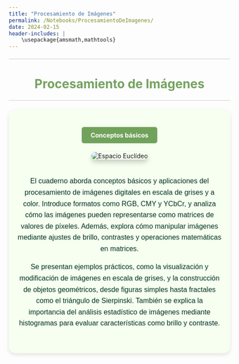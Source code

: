 ```yaml
---
title: "Procesamiento de Imágenes"
permalink: /Notebooks/ProcesamientoDeImagenes/
date: 2024-02-15
header-includes: |
    \usepackage{amsmath,mathtools}
---
```


<script
  src="https://cdn.mathjax.org/mathjax/latest/MathJax.js?config=TeX-AMS-MML_HTMLorMML"
  type="text/javascript">
</script>

<html>
<head>
    <style>
        /* Estilos para centrar y cambiar el color del texto */
        h1 {
            text-align: center; /* Centra el texto horizontalmente */
            color: rgba(72, 133, 45, 0.76); /* Cambia el color del texto a verde */
        }
    </style>
</head>
<body>

<style>

    .container {
      max-width: 800px;
      margin: 20px auto;
      overflow: hidden;
    }

    .person {
      display: flex;
      margin-bottom: 20px;
      justify-content: space-between;
      align-items: center;
      flex-wrap: wrap;
    }

    .person img {
      max-width: 200px;
      max-height: 200px;
      border-radius: 50%;
      margin-right: 20px;
      margin-left: 20px;
    }

    .person .info {
      flex: 1;
      text-align: left;
    }

    .person:nth-child(even) {
      flex-direction: row-reverse;
    }

    h2 {
      text-align: center;
      color: #333;
    }

    hr {
            border: none; /* Elimina el borde */
            height: 1px; /* Altura de la línea */
            background-color: #CCCCCC; /* Color de la línea */
            margin: 20px 0; /* Margen superior e inferior */
        }
  </style>

<hr>

<h1>Procesamiento de Imágenes</h1>

<hr>

</body>
</html>

<div class="container" style="background-color:rgb(246, 255, 240); padding: 20px; border-radius: 15px; box-shadow: 0 4px 8px rgba(0, 0, 0, 0.1);">
  <div class="person">
    <div class="info" style="text-align: center; max-width: 900px; margin: 0 auto;">
      <!-- Botón dentro del cuadro -->
      <div class="button-container" style="text-align: center; margin: 20px 0;">
        <a href="https://labmatecc.github.io/Notebooks/ProcesamientoDeImagenes/Conceptosbasicos/" 
           class="button" 
           style="padding: 10px 20px; background-color:rgba(72, 133, 45, 0.76); color: white; border: none; border-radius: 5px; text-decoration: none; font-weight: bold; display: inline-block;">
          Conceptos básicos
        </a>
      </div>
      <!-- Imagen más grande y centrada con sombras -->
      <img src="https://github.com/labmatecc/labmatecc.github.io/blob/main/Im%C3%A1genes/Conceptos_Basicos_PI.png?raw=true" 
           alt="Espacio Euclídeo" 
           style="max-width: 100%; height: auto; border-radius: 10px; box-shadow: 0 6px 12px rgba(0, 0, 0, 0.2); margin-bottom: 20px;">
      <p style="font-family: 'Arial', sans-serif; color: #013220; font-size: 16px; line-height: 1.6; margin-bottom: 15px;">
        El cuaderno aborda conceptos básicos y aplicaciones del procesamiento de imágenes digitales en escala de grises y a color. Introduce formatos como RGB, CMY y YCbCr, y analiza cómo las imágenes pueden representarse como matrices de valores de píxeles. Además, explora cómo manipular imágenes mediante ajustes de brillo, contrastes y operaciones matemáticas en matrices.
      </p>
      <p style="font-family: 'Arial', sans-serif; color: #013220; font-size: 16px; line-height: 1.6; margin-bottom: 15px;">
        Se presentan ejemplos prácticos, como la visualización y modificación de imágenes en escala de grises, y la construcción de objetos geométricos, desde figuras simples hasta fractales como el triángulo de Sierpinski. También se explica la importancia del análisis estadístico de imágenes mediante histogramas para evaluar características como brillo y contraste.
      </p>
    </div>
  </div>
</div>


  <html>
<head>
    <style>
        .button-container {
            text-align: center; /* Centra el contenido horizontalmente */
        }

        .button {
            display: inline-block;
            padding: 10px 20px;
            border-radius: 20px; /* Esto hace que el botón tenga forma de pastilla */
            background-color: rgba(72, 133, 45, 0.76); /* Cambia el color del botón a verde */
            color: white; /* Cambia el color del texto a blanco */
            text-decoration: none; /* Elimina el subrayado predeterminado en los enlaces */
            font-size: 16px; /* Cambia el tamaño del texto */
            font-weight: bold; /* Hace que el texto sea más audaz */
            border: none; /* Elimina el borde del botón */
        }
    </style>
</head>
<body>
<hr>

<div class="container" style="background-color: rgb(246, 255, 240); padding: 20px; border-radius: 15px; box-shadow: 0 4px 8px rgba(0, 0, 0, 0.1);">
    <div class="person">
      <div class="info" style="text-align: center; max-width: 900px; margin: 0 auto;">
      <div class="button-container" style="text-align: center; margin: 20px 0;">
        <a href="https://labmatecc.github.io/Notebooks/ProcesamientoDeImagenes/Metricas/" 
          class="button" 
          style="padding: 10px 20px; color: white; border: none; border-radius: 5px; text-decoration: none; font-weight: bold;">
          Métricas en imágenes
        </a>
      </div>
      <!-- Imagen más grande y centrada con sombras -->
            <img src="https://github.com/labmatecc/labmatecc.github.io/blob/main/Im%C3%A1genes/Metricas_PI.png?raw=true" 
                 alt="Métricas" 
                 style="max-width: 100%; height: auto; border-radius: 10px; box-shadow: 0 6px 12px rgba(0, 0, 0, 0.2); margin-bottom: 20px;">
        <p style="font-family: 'Arial', sans-serif; color:  #013220; font-size: 16px; line-height: 1.6; margin-bottom: 15px;">Se presentan métricas con referencia completa, como el Error Cuadrático Medio (MSE) y la Relación Señal-Ruido de Pico (PSNR), que comparan imágenes procesadas con una referencia ideal para cuantificar la distorsión. Además, se analizan métricas sin referencia, como el Índice de Similitud Estructural (SSIM) y su extensión Multi-SSIM, que evalúan la calidad visual considerando luminancia, contraste y estructura sin necesidad de una imagen ideal. También se discute el error estructural y su relación con estas métricas, proporcionando ejemplos numéricos y cálculos aplicados a imágenes de prueba.</p>
      </div>
    </div>
</div>

<hr>

<div class="container" style="background-color:rgb(246, 255, 240); padding: 20px; border-radius: 15px; box-shadow: 0 4px 8px rgba(0, 0, 0, 0.1);">
    <div class="person">
      <div class="info" style="text-align: center; max-width: 900px; margin: 0 auto;">
      <div class="button-container" style="text-align: center; margin: 20px 0;">
        <a href="https://labmatecc.github.io/Notebooks/ProcesamientoDeImagenes/FuncionesElementales/" 
          class="button" 
          style="padding: 10px 20px; color: white; border: none; border-radius: 5px; text-decoration: none; font-weight: bold;">
          Aplicaciones y funciones elementales
        </a>
      </div>
      <!-- Imagen más grande y centrada con sombras -->
            <img src="https://github.com/labmatecc/labmatecc.github.io/blob/main/Im%C3%A1genes/Aplicaciones_PI.png?raw=true" 
                 alt="Espacio Euclídeo" 
                 style="max-width: 100%; height: auto; border-radius: 10px; box-shadow: 0 6px 12px rgba(0, 0, 0, 0.2); margin-bottom: 20px;">
        <p style="font-family: 'Arial', sans-serif; color: #013220; font-size: 16px; line-height: 1.6; margin-bottom: 15px;">Se abordan aplicaciones de funciones elementales en el procesamiento de imágenes digitales, centrándose en transformaciones potenciales, exponenciales y logarítmicas para mejorar la iluminación y el contraste. Presenta técnicas como la corrección gamma, que ajusta el brillo de imágenes mal expuestas mediante funciones de potencia. También incluye herramientas para transformar imágenes entre espacios de color RGB y YCbCr, aplicando correcciones específicas en el canal de luminancia (Y). Además, se implementan funciones para visualizar histogramas y ajustar niveles de brillo y contraste. El cuaderno utiliza imágenes subexpuestas y sobreexpuestas como ejemplos, mostrando sus respectivas transformaciones y resultados.</p>
      </div>
    </div>
</div>

<hr>

<div class="container" style="background-color: rgb(246, 255, 240); padding: 20px; border-radius: 15px; box-shadow: 0 4px 8px rgba(0, 0, 0, 0.1);">
    <div class="person">
      <div class="info" style="text-align: center; max-width: 900px; margin: 0 auto;">
      <div class="button-container" style="text-align: center; margin: 20px 0;">
        <a href="https://labmatecc.github.io/Notebooks/ProcesamientoDeImagenes/TranformacionesLineales/" 
          class="button" 
          style="padding: 10px 20px; color: white; border: none; border-radius: 5px; text-decoration: none; font-weight: bold;">
          Transformaciones lineales y automatización del proceso
        </a>
      </div>
      <!-- Imagen más grande y centrada con sombras -->
            <img src="https://raw.githubusercontent.com/labmatecc/labmatecc.github.io/112778b86b24f3741ff34634af92ae29e1c5eecb/Im%C3%A1genes/TransformacionesLineales_PI.png" 
                 alt="Espacio Euclídeo" 
                 style="max-width: 100%; height: auto; border-radius: 10px; box-shadow: 0 6px 12px rgba(0, 0, 0, 0.2); margin-bottom: 20px;">
        <p style="font-family: 'Arial', sans-serif; color: #013220; font-size: 16px; line-height: 1.6; margin-bottom: 15px;">Este cuaderno aborda el procesamiento de imágenes mediante transformaciones lineales y técnicas de automatización para mejorar la calidad visual. Se presentan funciones auxiliares en Julia para realizar tareas como la conversión entre espacios de color RGB y YCbCr, ajuste de valores de píxeles, creación de histogramas y transformaciones específicas para mejorar el contraste. Se introduce la trasformación lineal como una herramienta para expandir el rango de valores de los píxeles y mejorar significativamente el contraste de las imágenes. Además, se describe una variación de esta técnica que utiliza transformaciones lineales a trozos para ajustar los percentiles de los píxeles a intervalos uniformemente distribuidos. El cuaderno incluye ejemplos visuales que muestran los efectos de estas transformaciones.</p>
      </div>
    </div>
</div>

<hr>

<div class="container" style="background-color: rgb(246, 255, 240); padding: 20px; border-radius: 15px; box-shadow: 0 4px 8px rgba(0, 0, 0, 0.1);">
    <div class="person">
      <div class="info" style="text-align: center; max-width: 900px; margin: 0 auto;">
      <div class="button-container" style="text-align: center; margin: 20px 0;">
        <a href="https://labmatecc.github.io/Notebooks/ProcesamientoDeImagenes/Probabilidad/" 
          class="button" 
          style="padding: 10px 20px; color: white; border: none; border-radius: 5px; text-decoration: none; font-weight: bold;">
          Probabilidad en el procesamiento de imágenes
        </a>
      </div>
      <!-- Imagen más grande y centrada con sombras -->
            <img src="https://raw.githubusercontent.com/labmatecc/labmatecc.github.io/112778b86b24f3741ff34634af92ae29e1c5eecb/Im%C3%A1genes/Probabilidad_PI.png" 
                 alt="Espacio Euclídeo" 
                 style="max-width: 100%; height: auto; border-radius: 10px; box-shadow: 0 6px 12px rgba(0, 0, 0, 0.2); margin-bottom: 20px;">
        <p style="font-family: 'Arial', sans-serif; color: #013220; font-size: 16px; line-height: 1.6; margin-bottom: 15px;">Se define la relación entre imágenes digitales y variables aleatorias, donde cada píxel representa un valor que puede ser modelado como una variable aleatoria con una distribución de probabilidad. Se detalla cómo los histogramas de las imágenes representan gráficamente estas distribuciones, y cómo pueden transformarse para cumplir ciertos objetivos mediante técnicas como la ecualización del histograma. Este procedimiento busca lograr distribuciones uniformes, garantizando que todos los tonos de gris estén representados equitativamente. Además, el cuaderno introduce el teorema de transformación de variables aleatorias, explicando cómo modificar una variable aleatoria con una función de densidad conocida para que adopte otra distribución deseada.</p>
      </div>
    </div>
</div>

<hr>

<div class="container" style="background-color: rgb(246, 255, 240); padding: 20px; border-radius: 15px; box-shadow: 0 4px 8px rgba(0, 0, 0, 0.1);">
    <div class="person">
      <div class="info" style="text-align: center; max-width: 900px; margin: 0 auto;">
      <div class="button-container" style="text-align: center; margin: 20px 0;">
        <a href="https://labmatecc.github.io/Notebooks/ProcesamientoDeImagenes/Matrices/" 
          class="button" 
          style="padding: 10px 20px; color: white; border: none; border-radius: 5px; text-decoration: none; font-weight: bold;">
          Matrices y transformaciones lineales
        </a>
      </div>
      <!-- Imagen más grande y centrada con sombras -->
            <img src="https://raw.githubusercontent.com/labmatecc/labmatecc.github.io/112778b86b24f3741ff34634af92ae29e1c5eecb/Im%C3%A1genes/Matrices_PI.png" 
                 alt="Espacio Euclídeo" 
                 style="max-width: 100%; height: auto; border-radius: 10px; box-shadow: 0 6px 12px rgba(0, 0, 0, 0.2); margin-bottom: 20px;">
        <p style="font-family: 'Arial', sans-serif; color: #013220; font-size: 16px; line-height: 1.6; margin-bottom: 15px;">El cuaderno explora cómo las matrices y las transformaciones lineales pueden aplicarse en el procesamiento de imágenes. El contenido incluye operaciones básicas con matrices, como la generación del negativo de una imagen, la transposición para rotaciones y reflejos, la sobreposición mediante la suma de matrices, y el producto de matrices para efectos como compresión y resaltado de bordes. También se describen métodos para segmentar partes específicas de imágenes usando matrices personalizadas. Se muestra también como modificar imágenes mediante rotaciones y cambios de perspectiva utilizando coordenadas homogéneas y proyectivas.</p>
      </div>
    </div>
</div>

<hr>

<div class="container" style="background-color: rgb(246, 255, 240); padding: 20px; border-radius: 15px; box-shadow: 0 4px 8px rgba(0, 0, 0, 0.1);">
    <div class="person">
      <div class="info" style="text-align: center; max-width: 900px; margin: 0 auto;">
      <div class="button-container" style="text-align: center; margin: 20px 0;">
        <a href="https://labmatecc.github.io/Notebooks/ProcesamientoDeImagenes/CoordenadasHomogeneas/" 
          class="button" 
          style="padding: 10px 20px; color: white; border: none; border-radius: 5px; text-decoration: none; font-weight: bold;">
          Coordenadas Homogéneas
        </a>
      </div>
      <!-- Imagen más grande y centrada con sombras -->
            <img src="https://raw.githubusercontent.com/labmatecc/labmatecc.github.io/112778b86b24f3741ff34634af92ae29e1c5eecb/Im%C3%A1genes/Coordenadas_PI.png" 
                 alt="Espacio Euclídeo" 
                 style="max-width: 100%; height: auto; border-radius: 10px; box-shadow: 0 6px 12px rgba(0, 0, 0, 0.2); margin-bottom: 20px;">
        <p style="font-family: 'Arial', sans-serif;
          color: #013220;
          font-size: 16px;
          line-height: 1.6;
          margin-bottom: 15px;">
  El cuaderno explora el uso de coordenadas homogéneas y transformaciones
  proyectivas para modelar y aplicar homografías en imágenes mediante Julia
  y PlutoUI: primero presenta una demo interactiva con sliders para ajustar
  en tiempo real los parámetros de la matriz 
  <span style="font-weight: bold;">3 &times; 3</span> (rotación, escala,
  traslación y perspectiva) sobre una imagen de prueba con cuadros; luego
  describe cómo, dados cuatro pares de puntos correspondientes (por ejemplo,
  los vértices de una placa vehicular), se arma y resuelve un sistema lineal
  homogéneo para obtener la matriz de homografía usando espacios nulos, y
  se aplica píxel a píxel la transformación para rectificar la perspectiva
  de una imagen real.
</p>
      </div>
    </div>
</div>

<hr>

<div class="container" style="background-color: rgb(246, 255, 240); padding: 20px; border-radius: 15px; box-shadow: 0 4px 8px rgba(0, 0, 0, 0.1);">
    <div class="person">
      <div class="info" style="text-align: center; max-width: 900px; margin: 0 auto;">
      <div class="button-container" style="text-align: center; margin: 20px 0;">
        <a href="https://labmatecc.github.io/Notebooks/ProcesamientoDeImagenes/Difuminado-Ruido/" 
          class="button" 
          style="padding: 10px 20px; color: white; border: none; border-radius: 5px; text-decoration: none; font-weight: bold;">
          Difuminado y ruido
        </a>
      </div>
      <!-- Imagen más grande y centrada con sombras -->
            <img src="https://raw.githubusercontent.com/labmatecc/labmatecc.github.io/112778b86b24f3741ff34634af92ae29e1c5eecb/Im%C3%A1genes/Difuminado_PI.png" 
                 alt="Espacio Euclídeo" 
                 style="max-width: 100%; height: auto; border-radius: 10px; box-shadow: 0 6px 12px rgba(0, 0, 0, 0.2); margin-bottom: 20px;">
        <p style="font-family: 'Arial', sans-serif; color: #013220; font-size: 16px; line-height: 1.6; margin-bottom: 15px;">El cuaderno explora técnicas de restauración de imágenes afectadas por ruido. Aborda tres tipos de ruido: AWGN (variaciones aleatorias normales), sal y pimienta (píxeles dispersos blancos y negros) y speckle (ruido multiplicativo típico en imágenes médicas). Se muestran métodos de difuminado, como el promedio simple, gaussiano y convolución, que suavizan imágenes reduciendo ruido. También se explican técnicas de filtrado como el filtrado de mediana, efectivo contra el ruido sal y pimienta, y el filtrado por variación total, que equilibra reducción de ruido y preservación de detalles. Cada método es evaluado en imágenes con diferentes tipos de ruido, destacando sus fortalezas según el caso. Incluye referencias útiles y es una guía práctica para aprender y aplicar procesamiento de imágenes.</p>
      </div>
    </div>
</div>

<hr>

<div class="container" style="background-color: rgb(246, 255, 240); padding: 20px; border-radius: 15px; box-shadow: 0 4px 8px rgba(0, 0, 0, 0.1);">
    <div class="person">
      <div class="info" style="text-align: center; max-width: 900px; margin: 0 auto;">
      <div class="button-container" style="text-align: center; margin: 20px 0;">
        <a href="https://labmatecc.github.io/Notebooks/ProcesamientoDeImagenes/Convolucion/" 
          class="button" 
          style="padding: 10px 20px; color: white; border: none; border-radius: 5px; text-decoration: none; font-weight: bold;">
          Convolución y filtrado
        </a>
      </div>
      <!-- Imagen más grande y centrada con sombras -->
            <img src="https://raw.githubusercontent.com/labmatecc/labmatecc.github.io/112778b86b24f3741ff34634af92ae29e1c5eecb/Im%C3%A1genes/Convolucion_PI.png" 
                 alt="Espacio Euclídeo" 
                 style="max-width: 100%; height: auto; border-radius: 10px; box-shadow: 0 6px 12px rgba(0, 0, 0, 0.2); margin-bottom: 20px;">
        <p style="font-family: 'Arial', sans-serif; color: #013220; font-size: 16px; line-height: 1.6; margin-bottom: 15px;">Este cuaderno trata sobre el uso de la convolución y el filtrado de imágenes. Se inicia con una introducción a diferentes variantes de convoluciones (continuas, discretas, lineales, circulares, entre otras) y se centra en las convoluciones lineales y circulares, tanto para secuencias como para matrices. Posteriormente, se muestra cómo se aplica la convolución en el procesamiento de imágenes. Esto incluye el uso de kernels (también llamados filtros) que permiten realizar transformaciones locales, como suavizado, detección de bordes y mejora de detalles en imágenes. Ejemplos prácticos muestran cómo utilizar la convolución para modificar matrices asociadas a imágenes y obtener efectos específicos. Además, se exploran diferentes tipos de kernels y sus aplicaciones. Entre ellos se incluyen filtros de identidad, detección de bordes, realce, desenfoque y gradientes, con ejemplos que ilustran cómo aplicarlos mediante la función imfilter.</p>
      </div>
    </div>
</div>

<hr>

<div class="container" style="background-color: rgb(246, 255, 240); padding: 20px; border-radius: 15px; box-shadow: 0 4px 8px rgba(0, 0, 0, 0.1);">
    <div class="person">
      <div class="info" style="text-align: center; max-width: 900px; margin: 0 auto;">
      <div class="button-container" style="text-align: center; margin: 20px 0;">
        <a href="https://labmatecc.github.io/Notebooks/ProcesamientoDeImagenes/Deconvolucion/" 
          class="button" 
          style="padding: 10px 20px; color: white; border: none; border-radius: 5px; text-decoration: none; font-weight: bold;">
          Deconvolución
        </a>
      </div>
      <!-- Imagen más grande y centrada con sombras -->
            <img src="https://raw.githubusercontent.com/labmatecc/labmatecc.github.io/41909857c1f8ab280f26dcf30ccb299d697ab375/Im%C3%A1genes/Deconvolucion_PI.png.png" 
                 alt="Espacio Euclídeo" 
                 style="max-width: 100%; height: auto; border-radius: 10px; box-shadow: 0 6px 12px rgba(0, 0, 0, 0.2); margin-bottom: 20px;">
        <p style="font-family: 'Arial', sans-serif; color: #013220; font-size: 16px; line-height: 1.6; margin-bottom: 15px;">El cuaderno presenta la deconvolución como un problema inverso de restauración de imágenes degradadas por desenfoque y ruido: parte de un ejemplo con la imagen “camarógrafo” distorsionada mediante un kernel separable <code>K = u v<sup>T</sup></code> y contaminada con ruido gaussiano, luego muestra cómo modelar la convolución como una transformación lineal <code>Y = K * X + Θ</code> usando matrices de convolución y vectorización/Kronecker para obtener <code>vec(Y) = M<sub>K</sub> vec(X) + θ</code>. A continuación, explica la inversión directa mediante la descomposición en valores singulares de <code>M<sub>K</sub></code> y demuestra sus limitaciones (valores singulares cercanos a cero), para luego implementar y comparar dos estrategias de regularización, Tikhonov y TSVD, mostrando sus fórmulas, código en Julia y resultados gráficos de recuperación con y sin ruido. Finalmente incluye referencias clave para profundizar en problemas inversos y deconvolución. </p>
      </div>
    </div>
</div>

<hr>

<div class="container" style="background-color: rgb(246, 255, 240); padding: 20px; border-radius: 15px; box-shadow: 0 4px 8px rgba(0, 0, 0, 0.1);">
    <div class="person">
      <div class="info" style="text-align: center; max-width: 900px; margin: 0 auto;">
      <div class="button-container" style="text-align: center; margin: 20px 0;">
        <a href="https://labmatecc.github.io/Notebooks/ProcesamientoDeImagenes/DeteccionBordes/" 
          class="button" 
          style="padding: 10px 20px; color: white; border: none; border-radius: 5px; text-decoration: none; font-weight: bold;">
          Detección de Bordes
        </a>
      </div>
      <!-- Imagen más grande y centrada con sombras -->
            <img src="https://eng.libretexts.org/@api/deki/files/20283/CircularConvolution-display.png" 
                 alt="Espacio Euclídeo" 
                 style="max-width: 100%; height: auto; border-radius: 10px; box-shadow: 0 6px 12px rgba(0, 0, 0, 0.2); margin-bottom: 20px;">
            <!-- Pie de página -->
            <footer style="text-align: center; margin-top: 2px; font-family: 'Arial', sans-serif; color: #7f8c8d; font-size: 16px;">
                Convolución Circular
            </footer>
        <p style="font-family: 'Arial', sans-serif; color: #013220; font-size: 16px; line-height: 1.6; margin-bottom: 15px;">El cuaderno comienza con el método del gradiente, que calcula diferencias horizontales y verticales para estimar la magnitud y dirección del cambio de intensidad; sigue con el operador cruzado de Roberts, sensible a bordes diagonales a ±45°, luego desarrolla el método de Prewitt, que amplía la vecindad considerada para robustecer la detección, y el método de Sobel, que pondera más los píxeles contiguos; a continuación propone el detector laplaciano, que emplea una sola convolución con un kernel centrado en la segunda derivada discreta; analiza cómo el ruido gaussiano degrada estos detectores y sugiere prefiltrar con un filtro gaussiano o con la Laplaciana de Gaussiana para mejorar la resistencia al ruido; finalmente muestra cómo, tras binarizar el resultado de un detector (por ejemplo Sobel), aplicar convolución booleana y dilatación con distintos elementos estructurales ensancha y refina los bordes obtenidos. </p>
      </div>
    </div>
</div>

<hr>

<div class="container" style="background-color: rgb(246, 255, 240); padding: 20px; border-radius: 15px; box-shadow: 0 4px 8px rgba(0, 0, 0, 0.1);">
    <div class="person">
      <div class="info" style="text-align: center; max-width: 900px; margin: 0 auto;">
      <div class="button-container" style="text-align: center; margin: 20px 0;">
        <a href="https://labmatecc.github.io/Notebooks/ProcesamientoDeImagenes/Fourier/" 
          class="button" 
          style="padding: 10px 20px; color: white; border: none; border-radius: 5px; text-decoration: none; font-weight: bold;">
          Transformada de Fourier en Imágenes
        </a>
      </div>
      <!-- Imagen más grande y centrada con sombras -->
            <img src="https://eng.libretexts.org/@api/deki/files/20283/CircularConvolution-display.png" 
                 alt="Espacio Euclídeo" 
                 style="max-width: 100%; height: auto; border-radius: 10px; box-shadow: 0 6px 12px rgba(0, 0, 0, 0.2); margin-bottom: 20px;">
            <!-- Pie de página -->
            <footer style="text-align: center; margin-top: 2px; font-family: 'Arial', sans-serif; color: #7f8c8d; font-size: 16px;">
                Convolución Circular
            </footer>
        <p style="font-family: 'Arial', sans-serif; color: #013220; font-size: 16px; line-height: 1.6; margin-bottom: 15px;">El cuaderno introduce la Transformada Discreta de Fourier (DFT) como herramienta fundamental para analizar y procesar señales e imágenes en el dominio de la frecuencia. En una dimensión define la DFT y su inversa, muestra propiedades de periodicidad y simetría de secuencias sinusoidales, presenta la representación matricial y explica cómo usar la función fft de Julia para descomponer señales, graficar magnitudes y fases con fftshift y aplicar escalado logarítmico para mejorar la visualización. A continuación expande la teoría a dos dimensiones con la 2-D DFT y su inversa, ilustra teoremas de multiplicación y de convolución circular en el plano bidimensional y ejemplifica con patrones espaciales simples. En la sección de filtrado muestra cómo aplicar filtros ideales de paso bajo y paso alto, filtros gaussianos y la técnica optimizada “Laplaciana de Gaussiana” en el dominio de la frecuencia mediante controles interactivos en Pluto. Finalmente presenta la relación entre la transformada de la respuesta al impulso (PSF u OTF) y la restauración de imágenes degradadas por convolución, y cierra con referencias clave. </p>
      </div>
    </div>
</div>